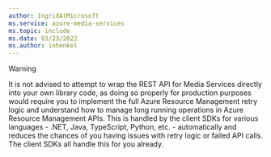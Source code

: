 ```yaml
---
author: IngridAtMicrosoft
ms.service: azure-media-services
ms.topic: include
ms.date: 03/23/2022
ms.author: inhenkel
---
```


> [!WARNING]
> It is not advised to attempt to wrap the REST API for Media Services directly into your own library code, as doing so properly for production purposes would require you to implement the full Azure Resource Management retry logic and understand how to manage long running operations in Azure Resource Management APIs. This is handled by the client SDKs for various languages - .NET, Java, TypeScript, Python, etc. - automatically and reduces the chances of you having issues with retry logic or failed API calls. The client SDKs all handle this for you already.
